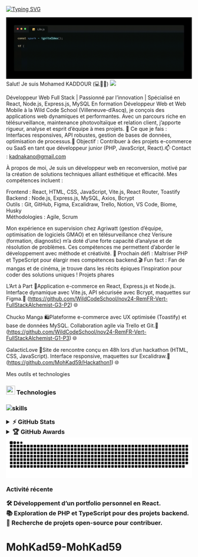 [![Typing SVG](https://readme-typing-svg.demolab.com?font=Fira+Code&weight=500&size=24&pause=1000&color=D32BFF&center=true&vCenter=true&multiline=false&repeat=true&width=500&height=60&lines=👨‍💻+Développeur+Passionné;🏫+Wild+Code+School;🤖+IA+%7C+⛓️+Web3+%7C+💜+Tech)](https://git.io/typing-svg)

![Coding Gif](https://github.com/m-mdy-m/m-mdy-m/blob/main/Life.js.gif)
Salut! Je suis Mohamed KADDOUR (💻💜🚀) ![](https://user-images.githubusercontent.com/18350557/176309783-0785949b-9127-417c-8b55-ab5a4333674e.gif)

Développeur Web Full Stack | Passionné par l’innovation | Spécialisé en React, Node.js, Express.js, MySQL
En formation Développeur Web et Web Mobile à la Wild Code School (Villeneuve-d’Ascq), je conçois des applications web dynamiques et performantes. Avec un parcours riche en télésurveillance, maintenance photovoltaïque et relation client, j’apporte rigueur, analyse et esprit d’équipe à mes projets.
🌟 Ce que je fais : Interfaces responsives, API robustes, gestion de bases de données, optimisation de processus.🚀 Objectif : Contribuer à des projets e-commerce ou SaaS en tant que développeur junior (PHP, JavaScript, React).📫 Contact : kadnakano@gmail.com 

À propos de moi,
Je suis un développeur web en reconversion, motivé par la création de solutions techniques alliant esthétique et efficacité. Mes compétences incluent :  

Frontend : React, HTML, CSS, JavaScript, Vite.js, React Router, Toastify  
Backend : Node.js, Express.js, MySQL, Axios, Bcrypt  
Outils : Git, GitHub, Figma, Excalidraw, Trello, Notion, VS Code, Biome, Husky  
Méthodologies : Agile, Scrum

Mon expérience en supervision chez Agriwatt (gestion d’équipe, optimisation de logiciels GMAO) et en télésurveillance chez Verisure (formation, diagnostic) m’a doté d’une forte capacité d’analyse et de résolution de problèmes. Ces compétences me permettent d’aborder le développement avec méthode et créativité.
🎯 Prochain défi : Maîtriser PHP et TypeScript pour élargir mes compétences backend.🎬 Fun fact : Fan de mangas et de cinéma, je trouve dans les récits épiques l’inspiration pour coder des solutions uniques !
Projets phares

L’Art à Part 🛒Application e-commerce en React, Express.js et Node.js. Interface dynamique avec Vite.js, API sécurisée avec Bcrypt, maquettes sur Figma.🔗 (https://github.com/WildCodeSchool/nov24-RemFR-Vert-FullStackAlchemist-G3-P2) 🌐 

Chucko Manga 🛍️Plateforme e-commerce avec UX optimisée (Toastify) et base de données MySQL. Collaboration agile via Trello et Git.🔗 (https://github.com/WildCodeSchool/nov24-RemFR-Vert-FullStackAlchemist-G1-P3) 🌐 

GalacticLove 💫Site de rencontre conçu en 48h lors d’un hackathon (HTML, CSS, JavaScript). Interface responsive, maquettes sur Excalidraw.🔗 (https://github.com/MohKad59/Hackathon1) 🌐 


Mes outils et technologies

<h3><img src="https://media2.giphy.com/media/QssGEmpkyEOhBCb7e1/giphy.gif?cid=ecf05e47a0n3gi1bfqntqmob8g9aid1oyj2wr3ds3mg700bl&rid=giphy.gif" width="24" height="24"/> Technologies<h3/>

![skills](https://skillicons.dev/icons?i=html,css,tailwindcss,js,lua,react,nextjs,figma,vscode,apple,github,threejs,discord,nodejs,express,php,mysql,mongodb,supabase,git,vite&theme=dark)

<details>
<summary>⚡ <b>GitHub Stats</b></summary>

<p align="center">
    <img src="https://github-readme-streak-stats.herokuapp.com/?user=MohKad59&theme=radical&border=7F3FBF&background=0D1117" alt="MohKad59 Streak" />
</p>

<p align="center">
    <a href="https://github.com/MohKad59">
        <img alt="MohKad59 Github Stats" src="https://denvercoder1-github-readme-stats.vercel.app/api?username=MohKad59&show_icons=true&count_private=true&theme=radical&border=7F3FBF&background=0D1117" height="192px" />
    </a>
    <a href="https://github.com/MohKad59">
        <img alt="MohKad59 Top Languages" src="https://denvercoder1-github-readme-stats.vercel.app/api/top-langs/?username=MohKad59&langs_count=8&layout=compact&theme=tokyonight&border_color=7F3FBF&bg_color=0D1117&title_color=F85D7F&icon_color=F8D866" height="192px" />
    </a>
</p>

<p align="center">
    <img src="https://github-readme-activity-graph.vercel.app/graph?username=MohKad59&custom_title=MohKad59%20GitHub%20Activity%20Graph&bg_color=0D1117&color=7F3FBF&line=7F3FBF&point=7F3FBF&area_color=FFFFFF&title_color=FFFFFF&area=true" />
</p>
</details>

<details>
<summary>🏆 <b>GitHub Awards</b></summary>


![Github Trophy](https://github-profile-trophy.vercel.app/?username=MohKad59)

</details>

<img src="https://raw.githubusercontent.com/Devtrotter/Devtrotter/57d797287a1541c51be8dbcd2e1f621af6b55f88/Images/snake.svg" style="background:#161b22;">

Activité récente

🛠️ Développement d’un portfolio personnel en React.  
📚 Exploration de PHP et TypeScript pour des projets backend.  
🤝 Recherche de projets open-source pour contribuer.


# MohKad59-MohKad59
